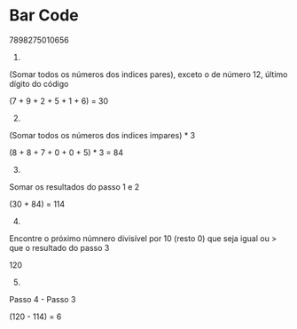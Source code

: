# Bar Code

7898275010656

1.

  (Somar todos os números dos indices pares), exceto o de número 12, último dígito do código

  (7 + 9 + 2 + 5 + 1 + 6) = 30

2.

  (Somar todos os números dos indices impares) * 3 

  (8 + 8 + 7 + 0 + 0 + 5) * 3 = 84

3.

  Somar os resultados do passo 1 e 2

  (30 + 84) = 114

4.

  Encontre o próximo númnero divisível por 10 (resto 0) que seja igual ou > que o resultado do passo 3

  120

5.

  Passo 4 - Passo 3

  (120 - 114) = 6
